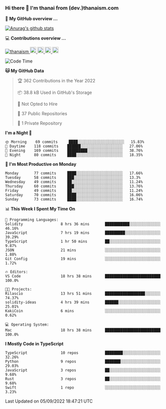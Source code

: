 ### Hi there 👋 I'm thanai from (dev.)thanaism.com

<!-- バッジ関連 -->
<!--
メイン：https://shields.io/category/social
GitHub view：https://github.com/antonkomarev/github-profile-views-counter
Qiita contributions：https://qiita.com/mikkame/items/f2c60d9caf8a8e38ec50
 -->

🍎 **My GitHub overview ...**

<!-- GitHubトロフィー -->
<!--
https://github.com/ryo-ma/github-profile-trophy
 -->

<!-- [![trophy](https://github-profile-trophy.vercel.app/?username=thanaism)](https://github.com/thanaism/thanaism) -->

<!-- GitHubステータス -->
<!--
https://github.com/anuraghazra/github-readme-stats
 -->

[![Anurag's github stats](https://github-readme-stats.vercel.app/api?username=thanaism&count_private=true&show_icons=true)](https://github.com/thanaism/thanaism)

<!-- [![ReadMe Card](https://github-readme-stats.vercel.app/api/pin/?username=thanaism&repo=thanaism)](https://github.com/thanaism/thanaism) -->

<!-- Skill icons -->
<!--
https://rahuldkjain.github.io/gh-profile-readme-generator/
 -->

💻 **Contributions overview ...**

<p align="left">

  <a href="https://github.com/thanaism/thanaism/">
    <img src="https://komarev.com/ghpvc/?username=thanaism" alt="thanaism" />
  </a>
  <a href="http://twitter.com/okinawa__noodle">
    <img height="20" src="https://img.shields.io/twitter/follow/okinawa__noodle?label=Twitter&logo=twitter&style=flat" />
  </a>
  <a href="https://github.com/thanaism">
    <img height="20" src="https://img.shields.io/github/followers/thanaism?label=follow&logo=github&style=flat" />
  </a>
  <!-- <a href="https://www.reddit.com/user/thanaism">
    <img height="20" src="https://img.shields.io/reddit/user-karma/combined/thanaism?label=Reddit&logo=reddit&style=flat" />
  </a>
  <a href="https://stackoverflow.com/users/5720201/thanaism">
    <img height="20" src="https://img.shields.io/stackexchange/stackoverflow/r/5720201?label=StackOverflow&logo=stack-overflow&style=flat" /> -->
  </a>
  <a href="http://qiita.com/thanai">
    <img height="20" src="https://qiita-badge.apiapi.app/s/thanai/posts.svg" />
  </a>
  <//qiita.com/thanai">
    <img height="20" src="https://qiita-badge.apiapi.app/s/thanai/contributions.svg" />
  </a>
</p>

<!--START_SECTION:waka-->
![Code Time](http://img.shields.io/badge/Code%20Time-954%20hrs%2021%20mins-blue)

**🐱 My GitHub Data** 

> 🏆 362 Contributions in the Year 2022
 > 
> 📦 38.8 kB Used in GitHub's Storage 
 > 
> 🚫 Not Opted to Hire
 > 
> 📜 37 Public Repositories 
 > 
> 🔑 1 Private Repository 
 > 
**I'm a Night 🦉** 

```text
🌞 Morning    69 commits     ████░░░░░░░░░░░░░░░░░░░░░   15.83% 
🌆 Daytime    118 commits    ██████░░░░░░░░░░░░░░░░░░░   27.06% 
🌃 Evening    169 commits    █████████░░░░░░░░░░░░░░░░   38.76% 
🌙 Night      80 commits     ████░░░░░░░░░░░░░░░░░░░░░   18.35%

```
📅 **I'm Most Productive on Monday** 

```text
Monday       77 commits     ████░░░░░░░░░░░░░░░░░░░░░   17.66% 
Tuesday      58 commits     ███░░░░░░░░░░░░░░░░░░░░░░   13.3% 
Wednesday    49 commits     ██░░░░░░░░░░░░░░░░░░░░░░░   11.24% 
Thursday     60 commits     ███░░░░░░░░░░░░░░░░░░░░░░   13.76% 
Friday       49 commits     ██░░░░░░░░░░░░░░░░░░░░░░░   11.24% 
Saturday     70 commits     ████░░░░░░░░░░░░░░░░░░░░░   16.06% 
Sunday       73 commits     ████░░░░░░░░░░░░░░░░░░░░░   16.74%

```


📊 **This Week I Spent My Time On** 

```text
💬 Programming Languages: 
Solidity                 8 hrs 36 mins       ███████████░░░░░░░░░░░░░░   46.16% 
JavaScript               7 hrs 19 mins       █████████░░░░░░░░░░░░░░░░   39.29% 
TypeScript               1 hr 50 mins        ██░░░░░░░░░░░░░░░░░░░░░░░   9.87% 
JSON                     21 mins             ░░░░░░░░░░░░░░░░░░░░░░░░░   1.88% 
Git Config               19 mins             ░░░░░░░░░░░░░░░░░░░░░░░░░   1.72%

🔥 Editors: 
VS Code                  18 hrs 38 mins      █████████████████████████   100.0%

🐱‍💻 Projects: 
Rilascio                 13 hrs 51 mins      ██████████████████░░░░░░░   74.37% 
solidity-ideas           4 hrs 39 mins       ██████░░░░░░░░░░░░░░░░░░░   25.01% 
KakiCoin                 6 mins              ░░░░░░░░░░░░░░░░░░░░░░░░░   0.62%

💻 Operating System: 
Mac                      18 hrs 38 mins      █████████████████████████   100.0%

```

**I Mostly Code in TypeScript** 

```text
TypeScript               10 repos            ████████░░░░░░░░░░░░░░░░░   32.26% 
Python                   9 repos             ███████░░░░░░░░░░░░░░░░░░   29.03% 
JavaScript               3 repos             ██░░░░░░░░░░░░░░░░░░░░░░░   9.68% 
Rust                     3 repos             ██░░░░░░░░░░░░░░░░░░░░░░░   9.68% 
Swift                    1 repo              ░░░░░░░░░░░░░░░░░░░░░░░░░   3.23%

```



 Last Updated on 05/09/2022 18:47:21 UTC
<!--END_SECTION:waka-->
